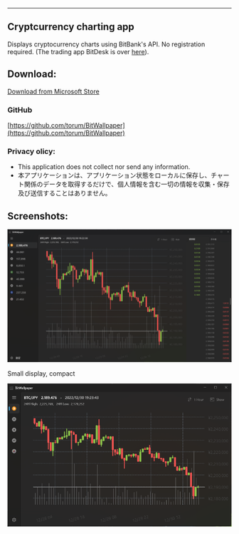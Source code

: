 
---------------------------------------


## Cryptcurrency charting app 
Displays cryptocurrency charts using BitBank's API. No registration required. (The trading app BitDesk is over
[here](https://github.com/torum/BitDesk)).

## Download:
 [Download from Microsoft Store](https://www.microsoft.com/ja-jp/p/bitwallpaper/9ncc3ntg9dp3)
 
### GitHub
[https://github.com/torum/BitWallpaper](https://github.com/torum/BitWallpaper)

### Privacy olicy:
* This application does not collect nor send any information.
* 本アプリケーションは、アプリケーション状態をローカルに保存し、チャート関係のデータを取得するだけで、個人情報を含む一切の情報を収集・保存及び送信することはありません。

## Screenshots:

![alt text](https://github.com/torum/BitWallpaper/blob/master/docs/Images/BitWallpaper-screenshot-V2-full.png?raw=true)

Small display, compact

![alt text](https://github.com/torum/BitWallpaper/blob/master/docs/Images/BitWallpaper-screenshot-V2-small.png?raw=true)



 

 
